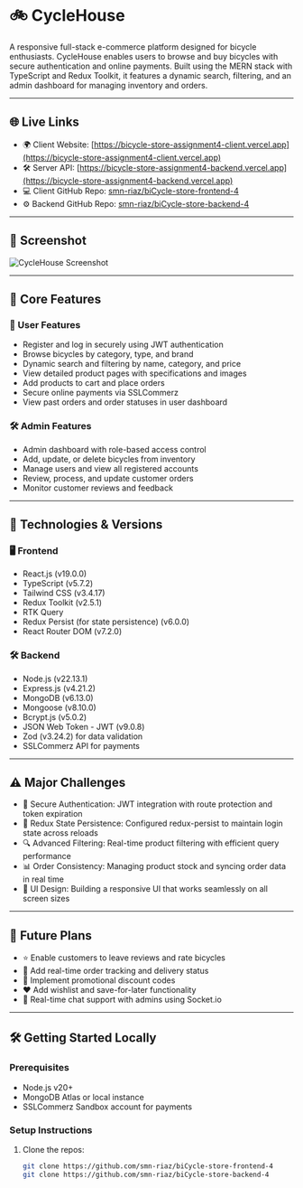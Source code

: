 # 🚲 CycleHouse

A responsive full-stack e-commerce platform designed for bicycle enthusiasts. CycleHouse enables users to browse and buy bicycles with secure authentication and online payments. Built using the MERN stack with TypeScript and Redux Toolkit, it features a dynamic search, filtering, and an admin dashboard for managing inventory and orders.

---

## 🌐 Live Links

- 🌍 Client Website: [https://bicycle-store-assignment4-client.vercel.app](https://bicycle-store-assignment4-client.vercel.app)
- 🛠️ Server API: [https://bicycle-store-assignment4-backend.vercel.app](https://bicycle-store-assignment4-backend.vercel.app)
- 💻 Client GitHub Repo: [smn-riaz/biCycle-store-frontend-4](https://github.com/smn-riaz/biCycle-store-frontend-4)
- ⚙️ Backend GitHub Repo: [smn-riaz/biCycle-store-backend-4](https://github.com/smn-riaz/biCycle-store-backend-4)

---

## 📸 Screenshot

![CycleHouse Screenshot](https://github.com/user-attachments/assets/8fb1c50b-5895-46a5-b2d3-b58f056ec0f5)

---

## 🚀 Core Features

### 👥 User Features

- Register and log in securely using JWT authentication
- Browse bicycles by category, type, and brand
- Dynamic search and filtering by name, category, and price
- View detailed product pages with specifications and images
- Add products to cart and place orders
- Secure online payments via SSLCommerz
- View past orders and order statuses in user dashboard

### 🛠️ Admin Features

- Admin dashboard with role-based access control
- Add, update, or delete bicycles from inventory
- Manage users and view all registered accounts
- Review, process, and update customer orders
- Monitor customer reviews and feedback

---

## 🧰 Technologies & Versions

### 🖥️ Frontend

- React.js (v19.0.0)
- TypeScript (v5.7.2)
- Tailwind CSS (v3.4.17)
- Redux Toolkit (v2.5.1)
- RTK Query
- Redux Persist (for state persistence) (v6.0.0)
- React Router DOM (v7.2.0)

### 🛠 Backend

- Node.js (v22.13.1)
- Express.js (v4.21.2)
- MongoDB (v6.13.0)
- Mongoose (v8.10.0)
- Bcrypt.js (v5.0.2)
- JSON Web Token - JWT (v9.0.8)
- Zod (v3.24.2) for data validation
- SSLCommerz API for payments

---

## ⚠️ Major Challenges

- 🔐 Secure Authentication: JWT integration with route protection and token expiration
- 🧠 Redux State Persistence: Configured redux-persist to maintain login state across reloads
- 🔍 Advanced Filtering: Real-time product filtering with efficient query performance
- 📊 Order Consistency: Managing product stock and syncing order data in real time
- 📱 UI Design: Building a responsive UI that works seamlessly on all screen sizes

---

## 🔮 Future Plans

- ⭐ Enable customers to leave reviews and rate bicycles
- 🚚 Add real-time order tracking and delivery status
- 🎁 Implement promotional discount codes
- ❤️ Add wishlist and save-for-later functionality
- 💬 Real-time chat support with admins using Socket.io

---

## 🛠️ Getting Started Locally

### Prerequisites

- Node.js v20+
- MongoDB Atlas or local instance
- SSLCommerz Sandbox account for payments

### Setup Instructions

1. Clone the repos:
   ```bash
   git clone https://github.com/smn-riaz/biCycle-store-frontend-4
   git clone https://github.com/smn-riaz/biCycle-store-backend-4
